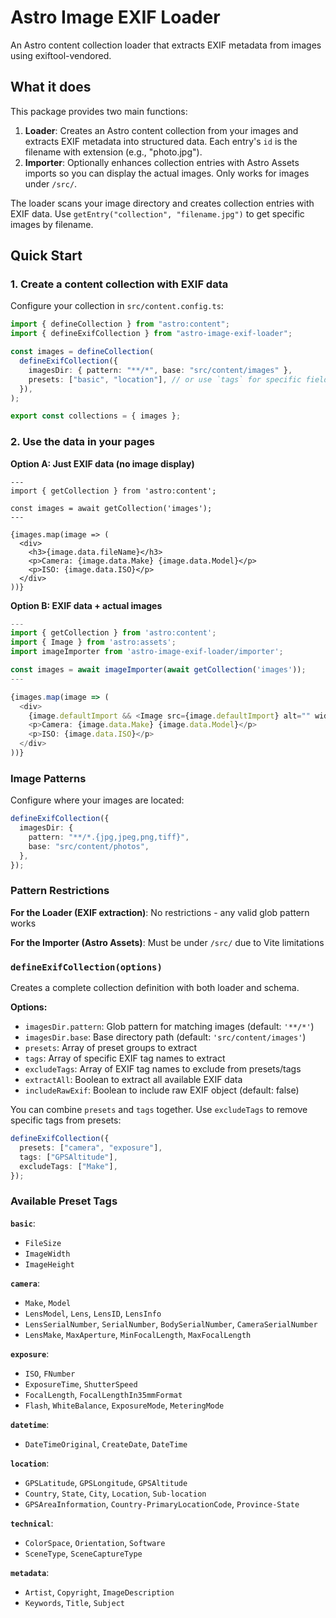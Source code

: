 # Astro Image EXIF Loader

An Astro content collection loader that extracts EXIF metadata from images using exiftool-vendored.

## What it does

This package provides two main functions:

1. **Loader**: Creates an Astro content collection from your images and extracts EXIF metadata into structured data. Each entry's `id` is the filename with extension (e.g., "photo.jpg").
2. **Importer**: Optionally enhances collection entries with Astro Assets imports so you can display the actual images. Only works for images under `/src/`.

The loader scans your image directory and creates collection entries with EXIF data. Use `getEntry("collection", "filename.jpg")` to get specific images by filename.

## Quick Start

### 1. Create a content collection with EXIF data

Configure your collection in `src/content.config.ts`:

```typescript
import { defineCollection } from "astro:content";
import { defineExifCollection } from "astro-image-exif-loader";

const images = defineCollection(
  defineExifCollection({
    imagesDir: { pattern: "**/*", base: "src/content/images" },
    presets: ["basic", "location"], // or use `tags` for specific fields
  }),
);

export const collections = { images };
```

### 2. Use the data in your pages

**Option A: Just EXIF data (no image display)**

```astro
---
import { getCollection } from 'astro:content';

const images = await getCollection('images');
---

{images.map(image => (
  <div>
    <h3>{image.data.fileName}</h3>
    <p>Camera: {image.data.Make} {image.data.Model}</p>
    <p>ISO: {image.data.ISO}</p>
  </div>
))}
```

**Option B: EXIF data + actual images**

```ts
---
import { getCollection } from 'astro:content';
import { Image } from 'astro:assets';
import imageImporter from 'astro-image-exif-loader/importer';

const images = await imageImporter(await getCollection('images'));
---

{images.map(image => (
  <div>
    {image.defaultImport && <Image src={image.defaultImport} alt="" width={400} />}
    <p>Camera: {image.data.Make} {image.data.Model}</p>
    <p>ISO: {image.data.ISO}</p>
  </div>
))}
```

### Image Patterns

Configure where your images are located:

```typescript
defineExifCollection({
  imagesDir: {
    pattern: "**/*.{jpg,jpeg,png,tiff}",
    base: "src/content/photos",
  },
});
```

### Pattern Restrictions

**For the Loader (EXIF extraction)**: No restrictions - any valid glob pattern works

**For the Importer (Astro Assets)**: Must be under `/src/` due to Vite limitations

### `defineExifCollection(options)`

Creates a complete collection definition with both loader and schema.

**Options:**

- `imagesDir.pattern`: Glob pattern for matching images (default: `'**/*'`)
- `imagesDir.base`: Base directory path (default: `'src/content/images'`)
- `presets`: Array of preset groups to extract
- `tags`: Array of specific EXIF tag names to extract
- `excludeTags`: Array of EXIF tag names to exclude from presets/tags
- `extractAll`: Boolean to extract all available EXIF data
- `includeRawExif`: Boolean to include raw EXIF object (default: false)

You can combine `presets` and `tags` together. Use `excludeTags` to remove specific tags from presets:

```typescript
defineExifCollection({
  presets: ["camera", "exposure"],
  tags: ["GPSAltitude"],
  excludeTags: ["Make"],
});
```

### Available Preset Tags

**`basic`**:

- `FileSize`
- `ImageWidth`
- `ImageHeight`

**`camera`**:

- `Make`, `Model`
- `LensModel`, `Lens`, `LensID`, `LensInfo`
- `LensSerialNumber`, `SerialNumber`, `BodySerialNumber`, `CameraSerialNumber`
- `LensMake`, `MaxAperture`, `MinFocalLength`, `MaxFocalLength`

**`exposure`**:

- `ISO`, `FNumber`
- `ExposureTime`, `ShutterSpeed`
- `FocalLength`, `FocalLengthIn35mmFormat`
- `Flash`, `WhiteBalance`, `ExposureMode`, `MeteringMode`

**`datetime`**:

- `DateTimeOriginal`, `CreateDate`, `DateTime`

**`location`**:

- `GPSLatitude`, `GPSLongitude`, `GPSAltitude`
- `Country`, `State`, `City`, `Location`, `Sub-location`
- `GPSAreaInformation`, `Country-PrimaryLocationCode`, `Province-State`

**`technical`**:

- `ColorSpace`, `Orientation`, `Software`
- `SceneType`, `SceneCaptureType`

**`metadata`**:

- `Artist`, `Copyright`, `ImageDescription`
- `Keywords`, `Title`, `Subject`
